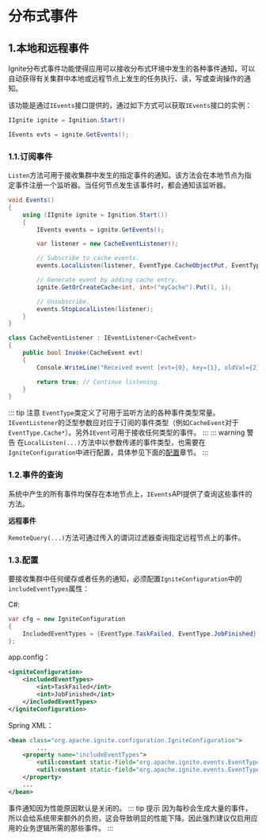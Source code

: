 # 分布式事件
## 1.本地和远程事件
Ignite分布式事件功能使得应用可以接收分布式环境中发生的各种事件通知，可以自动获得有关集群中本地或远程节点上发生的任务执行、读，写或查询操作的通知。

该功能是通过`IEvents`接口提供的，通过如下方式可以获取`IEvents`接口的实例：
```csharp
IIgnite ignite = Ignition.Start()

IEvents evts = ignite.GetEvents();
```
### 1.1.订阅事件
`Listen`方法可用于接收集群中发生的指定事件的通知。该方法会在本地节点为指定事件注册一个监听器。当任何节点发生该事件时，都会通知该监听器。
```csharp
void Events()
{
    using (IIgnite ignite = Ignition.Start())
    {
        IEvents events = ignite.GetEvents();

        var listener = new CacheEventListener();

        // Subscribe to cache events.
        events.LocalListen(listener, EventType.CacheObjectPut, EventType.CacheObjectRead);

        // Generate event by adding cache entry.
        ignite.GetOrCreateCache<int, int>("myCache").Put(1, 1);

        // Unsubscribe.
        events.StopLocalListen(listener);
    }
}

class CacheEventListener : IEventListener<CacheEvent>
{
    public bool Invoke(CacheEvent evt)
    {
        Console.WriteLine("Received event [evt={0}, key={1}, oldVal={2}, newVal={3}]", evt.Name, evt.Key, evt.OldValue, evt.NewValue);

        return true; // Continue listening.
    }
}
```
::: tip 注意
`EventType`类定义了可用于监听方法的各种事件类型常量。`IEventListener`的泛型参数应对应于订阅的事件类型（例如`CacheEvent`对于`EventType.Cache*`）。另外`IEvent`可用于接收任何类型的事件。
:::
::: warning 警告
在`LocalListen(...)`方法中以参数传递的事件类型，也需要在`IgniteConfiguration`中进行配置，具体参见下面的[配置](#_1-3-配置)章节。
:::
### 1.2.事件的查询
系统中产生的所有事件均保存在本地节点上，`IEvents`API提供了查询这些事件的方法。

**远程事件**

`RemoteQuery(...)`方法可通过传入的谓词过滤器查询指定远程节点上的事件。
### 1.3.配置
要接收集群中任何缓存或者任务的通知，必须配置`IgniteConfiguration`中的`includeEventTypes`属性：

C#:
```csharp
var cfg = new IgniteConfiguration
{
    IncludedEventTypes = {EventType.TaskFailed, EventType.JobFinished}
};
```
app.config：
```xml
<igniteConfiguration>
    <includedEventTypes>
        <int>TaskFailed</int>
        <int>JobFinished</int>
    </includedEventTypes>
</igniteConfiguration>
```
Spring XML：
```xml
<bean class="org.apache.ignite.configuration.IgniteConfiguration">
 		...
    <property name="includeEventTypes">
        <util:constant static-field="org.apache.ignite.events.EventType.EVT_TASK_FAILED"/>
        <util:constant static-field="org.apache.ignite.events.EventType.EVT_JOB_FINISHED"/>
    </property>
  	...
</bean>
```
事件通知因为性能原因默认是关闭的。
::: tip 提示
因为每秒会生成大量的事件，所以会给系统带来额外的负担，这会导致明显的性能下降。因此强烈建议仅启用应用的业务逻辑所需的那些事件。
:::